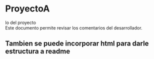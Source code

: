 # ProyectoA
lo del proyecto
<br>
Este documento permite revisar los comentarios del desarrollador.
<h2>Tambien se puede incorporar html para darle estructura a readme <h2>
